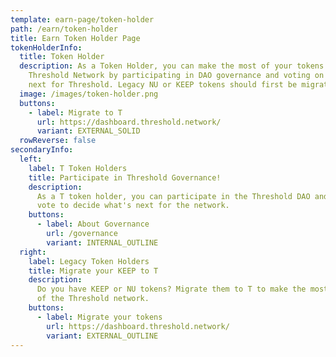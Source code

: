 ```yaml
---
template: earn-page/token-holder
path: /earn/token-holder
title: Earn Token Holder Page
tokenHolderInfo:
  title: Token Holder
  description: As a Token Holder, you can make the most of your tokens on the
    Threshold Network by participating in DAO governance and voting on what’s
    next for Threshold. Legacy NU or KEEP tokens should first be migrated to T.
  image: /images/token-holder.png
  buttons:
    - label: Migrate to T
      url: https://dashboard.threshold.network/
      variant: EXTERNAL_SOLID
  rowReverse: false
secondaryInfo:
  left:
    label: T Token Holders
    title: Participate in Threshold Governance!
    description:
      As a T token holder, you can participate in the Threshold DAO and
      vote to decide what's next for the network.
    buttons:
      - label: About Governance
        url: /governance
        variant: INTERNAL_OUTLINE
  right:
    label: Legacy Token Holders
    title: Migrate your KEEP to T
    description:
      Do you have KEEP or NU tokens? Migrate them to T to make the most
      of the Threshold network.
    buttons:
      - label: Migrate your tokens
        url: https://dashboard.threshold.network/
        variant: EXTERNAL_OUTLINE
---
```

